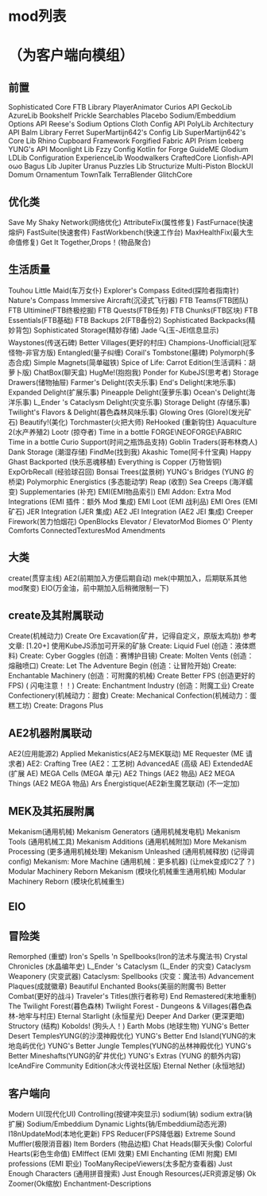 # mod列表
# （为客户端向模组）

## 前置

Sophisticated Core
FTB Library
PlayerAnimator
Curios API
GeckoLib
AzureLib
Bookshelf
Prickle
Searchables
Placebo
Sodium/Embeddium Options API
Reese's Sodium Options
Cloth Config API
PolyLib
Architectury API
Balm
Library Ferret
SuperMartijn642's Config Lib
SuperMartijn642's Core Lib
Rhino
Cupboard
Framework
Forgified Fabric API
Prism
Iceberg
YUNG's API
Moonlight Lib
Fzzy Config
Kotlin for Forge
GuideME
Glodium
LDLib
Configuration
ExperienceLib
Woodwalkers
CraftedCore
Lionfish-API
oωo
Bagus Lib
Jupiter
Uranus
Puzzles Lib
Structurize
Multi-Piston
BlockUI
Domum Ornamentum
TownTalk
TerraBlender
GlitchCore

## 优化类

Save My Shaky Network(网络优化)
AttributeFix(属性修复)
FastFurnace(快速熔炉)
FastSuite(快速套件)
FastWorkbench(快速工作台)
MaxHealthFix(最大生命值修复)
Get It Together,Drops！(物品聚合)

## 生活质量

Touhou Little Maid(车万女仆)
Explorer's Compass Edited(探险者指南针)
Nature's Compass
Immersive Aircraft(沉浸式飞行器)
FTB Teams(FTB团队)
FTB Ultimine(FTB终极挖掘)
FTB Quests(FTB任务)
FTB Chunks(FTB区块)
FTB Essentials(FTB基础)
FTB Backups 2(FTB备份2)
Sophisticated Backpacks(精妙背包)
Sophisticated Storage(精妙存储)
Jade 🔍(玉-JEI信息显示)
Waystones(传送石碑)
Better Villages(更好的村庄)
Champions-Unofficial(冠军怪物-非官方版)
Entangled(量子纠缠)
Corail's Tombstone(墓碑)
Polymorph(多态合成)
Simple Magnets(简单磁铁)
Spice of Life: Carrot Edition(生活调料：胡萝卜版)
ChatBox(聊天盒)
HugMe!(抱抱我)
Ponder for KubeJS(思考者)
Storage Drawers(储物抽屉)
Farmer's Delight(农夫乐事)
End's Delight(末地乐事)
Expanded Delight(扩展乐事)
Pineapple Delight(菠萝乐事)
Ocean's Delight(海洋乐事)
L_Ender 's Cataclysm Delight(灾变乐事)
Storage Delight (存储乐事)
Twilight's Flavors & Delight(暮色森林风味乐事)
Glowing Ores (Glore)(发光矿石)
Beautify!(美化)
Torchmaster(火把大师)
ReHooked (重新钩住)
Aquaculture 2(水产养殖2)
Lootr (掠夺者)
Time in a bottle FORGE\NEOFORGE\FABRIC
Time in a bottle Curio Support(时间之瓶饰品支持)
Goblin Traders(哥布林商人)
Dank Storage (潮湿存储)
FindMe(找到我)
Akashic Tome(阿卡什宝典)
Happy Ghast Backported (快乐恶魂移植)
Everything is Copper (万物皆铜)
ExpOrbRecall (经验球召回)
Bonsai Trees(盆景树)
YUNG's Bridges (YUNG 的桥梁)
Polymorphic Energistics (多态能动学)
Reap (收割)
Sea Creeps (海洋蠕变)
Supplementaries (补充)
EMI(EMI物品索引)
EMI Addon: Extra Mod Integrations (EMI 插件：额外 Mod 集成)
EMI Loot (EMI 战利品)
EMI Ores (EMI 矿石)
JER Integration (JER 集成)
AE2 JEI Integration (AE2 JEI 集成)
Creeper Firework(苦力怕烟花)
OpenBlocks Elevator / ElevatorMod
Biomes O' Plenty
Comforts
ConnectedTexturesMod
Amendments

## 大类

create(贯穿主线)
AE2(前期加入方便后期自动)
mek(中期加入，后期联系其他mod聚变)
EIO(万金油，前中期加入后稍微限制一下)

## create及其附属联动

Create(机械动力)
Create Ore Excavation(矿井，记得自定义，原版太鸡肋)   参考文章: [1.20+] 使用KubeJS添加可开采的矿脉
Create: Liquid Fuel (创造：液体燃料)
Create: Cyber Goggles (创造：赛博护目镜)
Create: Molten Vents (创造：熔融喷口)
Create: Let The Adventure Begin (创造：让冒险开始)
Create: Enchantable Machinery (创造：可附魔的机械)
Create Better FPS (创造更好的 FPS) ( 闪电注意！！)
Create: Enchantment Industry (创造：附魔工业)
Create Confectionery(机械动力：甜食)
Create: Mechanical Confection(机械动力：蛋糕工坊)
Create: Dragons Plus

## AE2机器附属联动

AE2(应用能源2)
Applied Mekanistics(AE2与MEK联动)
ME Requester (ME 请求者)
AE2: Crafting Tree (AE2：工艺树)
AdvancedAE (高级 AE)
ExtendedAE (扩展 AE)
MEGA Cells (MEGA 单元)
AE2 Things (AE2 物品)
AE2 MEGA Things (AE2 MEGA 物品)
Ars Énergistique(AE2新生魔艺联动) (不一定加)

## MEK及其拓展附属

Mekanism(通用机械)
Mekanism Generators (通用机械发电机)
Mekanism Tools (通用机械工具)
Mekanism Additions (通用机械附加)
More Mekanism Processing (更多通用机械处理)
Mekanism Unleashed (通用机械释放) (记得调config)
Mekanism: More Machine (通用机械：更多机器) (让mek变成IC2了？)
Modular Machinery Reborn Mekanism (模块化机械重生通用机械)
Modular Machinery Reborn (模块化机械重生)

## EIO

## 冒险类

Remorphed (重塑)
Iron's Spells 'n Spellbooks(Iron的法术与魔法书)
Crystal Chronicles (水晶编年史)
L_Ender 's Cataclysm (L_Ender 的灾变)
Cataclysm Weaponery (灾变武器)
Cataclysm: Spellbooks (灾变：魔法书)
Advancement Plaques(成就徽章)
Beautiful Enchanted Books(美丽的附魔书)
Better Combat(更好的战斗)
Traveler's Titles(旅行者称号)
End Remastered(末地重制)
The Twilight Forest(暮色森林)
Twilight Forest - Dungeons & Villages(暮色森林-地牢与村庄)
Eternal Starlight (永恒星光)
Deeper And Darker (更深更暗)
Structory (结构)
Kobolds! (狗头人！)
Earth Mobs (地球生物)
YUNG's Better Desert TemplesYUNG(的沙漠神殿优化)
YUNG's Better End Island(YUNG的末地岛屿优化)
YUNG's Better Jungle Temples(YUNG的丛林神殿优化)
YUNG's Better Mineshafts(YUNG的矿井优化)
YUNG's Extras (YUNG 的额外内容)
IceAndFire Community Edition(冰火传说社区版)
Eternal Nether (永恒地狱)

## 客户端向

Modern UI(现代化UI)
Controlling(按键冲突显示)
sodium(钠)
sodium extra(钠扩展)
Sodium/Embeddium Dynamic Lights(钠/Embeddium动态光源)
I18nUpdateMod(本地化更新)
FPS Reducer(FPS降低器)
Extreme Sound Muffler(极限消音器)
Item Borders (物品边框)
Chat Heads(聊天头像)
Colorful Hearts(彩色生命值)
EMIffect (EMI 效果)
EMI Enchanting (EMI 附魔)
EMI professions (EMI 职业)
TooManyRecipeViewers(太多配方查看器)
Just Enough Characters (通用拼音搜索)
Just Enough Resources(JER资源足够)
Ok Zoomer(Ok缩放)
Enchantment-Descriptions